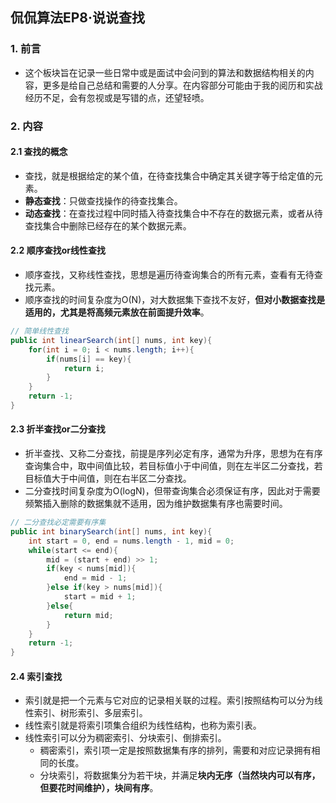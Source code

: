 ## 侃侃算法EP8·说说查找

### 1. 前言

- 这个板块旨在记录一些日常中或是面试中会问到的算法和数据结构相关的内容，更多是给自己总结和需要的人分享。在内容部分可能由于我的阅历和实战经历不足，会有忽视或是写错的点，还望轻喷。



### 2. 内容

#### 2.1 查找的概念

  - 查找，就是根据给定的某个值，在待查找集合中确定其关键字等于给定值的元素。
  - **静态查找**：只做查找操作的待查找集合。
  - **动态查找**：在查找过程中同时插入待查找集合中不存在的数据元素，或者从待查找集合中删除已经存在的某个数据元素。



#### 2.2 顺序查找or线性查找

- 顺序查找，又称线性查找，思想是遍历待查询集合的所有元素，查看有无待查找元素。
- 顺序查找的时间复杂度为O(N)，对大数据集下查找不友好，**但对小数据查找是适用的，尤其是将高频元素放在前面提升效率**。

```java
// 简单线性查找
public int linearSearch(int[] nums, int key){
    for(int i = 0; i < nums.length; i++){
        if(nums[i] == key){
            return i;
        }
    }
    return -1;
}
```



#### 2.3 折半查找or二分查找

- 折半查找、又称二分查找，前提是序列必定有序，通常为升序，思想为在有序查询集合中，取中间值比较，若目标值小于中间值，则在左半区二分查找，若目标值大于中间值，则在右半区二分查找。
- 二分查找时间复杂度为O(logN)，但带查询集合必须保证有序，因此对于需要频繁插入删除的数据集就不适用，因为维护数据集有序也需要时间。

```java
// 二分查找必定需要有序集
public int binarySearch(int[] nums, int key){
    int start = 0, end = nums.length - 1, mid = 0;
    while(start <= end){
        mid = (start + end) >> 1;
        if(key < nums[mid]){
            end = mid - 1;
        }else if(key > nums[mid]){
            start = mid + 1;
        }else{
            return mid;
        }
    }
    return -1;
}
```



#### 2.4 索引查找

- 索引就是把一个元素与它对应的记录相关联的过程。索引按照结构可以分为线性索引、树形索引、多层索引。
- 线性索引就是将索引项集合组织为线性结构，也称为索引表。
- 线性索引可以分为稠密索引、分块索引、倒排索引。
  - 稠密索引，索引项一定是按照数据集有序的排列，需要和对应记录拥有相同的长度。
  - 分块索引，将数据集分为若干块，并满足**块内无序（当然块内可以有序，但要花时间维护），块间有序**。

















